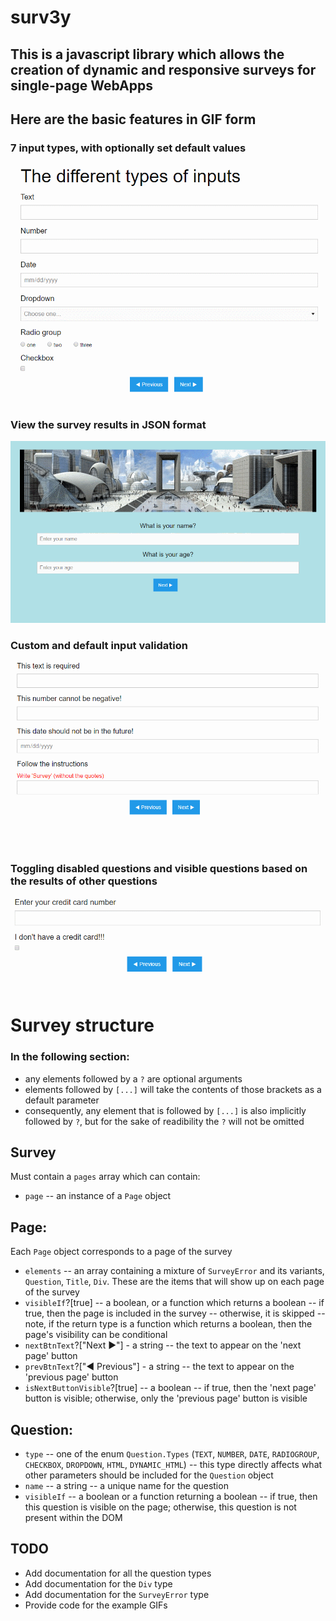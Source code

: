 # surv3y

## This is a javascript library which allows the creation of dynamic and responsive surveys for single-page WebApps

## Here are the basic features in GIF form

### 7 input types, with optionally set default values

![solarized vim](https://github.com/dmitrykobets/surv3y/raw/surv3y-demo/doc_images/inputs_and_defaults.gif)

### View the survey results in JSON format

![solarized vim](https://github.com/dmitrykobets/surv3y/raw/surv3y-demo/doc_images/survey_results.gif)

### Custom and default input validation

![solarized vim](https://github.com/dmitrykobets/surv3y/raw/surv3y-demo/doc_images/validation.gif)

### Toggling disabled questions and visible questions based on the results of other questions

![solarized vim](https://github.com/dmitrykobets/surv3y/raw/surv3y-demo/doc_images/disabling_visibility.gif)



# Survey structure

### In the following section:
- any elements followed by a `?` are optional arguments
- elements followed by `[...]` will take the contents of those brackets as a default parameter
- consequently, any element that is followed by `[...]` is also implicitly followed by `?`, but for the sake of readibility the `?` will not be omitted

## Survey
Must contain a `pages` array which can contain:
- `page` -- an instance of a `Page` object

## Page:

Each `Page` object corresponds to a page of the survey

- `elements` -- an array containing a mixture of `SurveyError` and its variants, `Question`, `Title`, `Div`. These are the items that will show up on each page of the survey
- `visibleIf`?[true] -- a boolean, or a function which returns a boolean -- if true, then the page is included in the survey -- otherwise, it is skipped -- note, if the return type is a function which returns a boolean, then the page's visibility can be conditional
- `nextBtnText`?["Next &#9654;&#xFE0E;"] - a string -- the text to appear on the 'next page' button
- `prevBtnText`?["&#9664;&#xFE0E; Previous"] - a string -- the text to appear on the 'previous page' button
- `isNextButtonVisible`?[true] -- a boolean -- if true, then the 'next page' button is visible; otherwise, only the 'previous page' button is visible

## Question:
- `type` -- one of the enum `Question.Types` (`TEXT`, `NUMBER`, `DATE`, `RADIOGROUP`, `CHECKBOX`, `DROPDOWN`, `HTML`, `DYNAMIC_HTML`) -- this type directly affects what other parameters should be included for the `Question` object
- `name` -- a string -- a unique name for the question
- `visibleIf` -- a boolean or a function returning a boolean -- if true, then this question is visible on the page; otherwise, this question is not present within the DOM

## TODO
- Add documentation for all the question types
- Add documentation for the `Div` type
- Add documentation for the `SurveyError` type
- Provide code for the example GIFs

